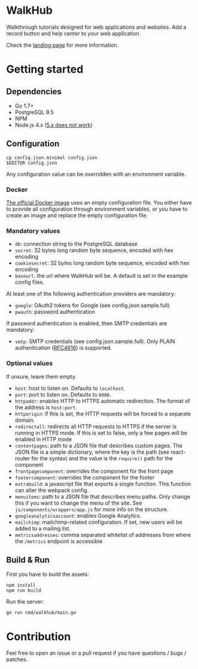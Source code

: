 # WalkHub

Walkthrough tutorials designed for web applications and websites.
Add a record button and help center to your web application.

Check the [landing page](http://pronovix.com/walkhub) for more information.

# Getting started

## Dependencies

* Go 1.7+
* PostgreSQL 9.5
* NPM
* Node.js 4.x ([5.x does not work](https://github.com/Pronovix/walkhub-service/issues/12))

## Configuration

	cp config.json.minimal config.json
	$EDITOR config.json

Any configuration value can be overridden with an environment variable.

### Docker

[The official Docker image](https://hub.docker.com/r/pronovix/walkhub-service/) uses an empty configuration file. You either have to provide all configuration through environment variables, or you have to create an image and replace the empty configuration file.

### Mandatory values

* `db`: connection string to the PostgreSQL database
* `secret`: 32 bytes long random byte sequence, encoded with hex encoding
* `cookiesecret`: 32 bytes long random byte sequence, encoded with hex encoding
* `baseurl`: the url where WalkHub will be. A default is set in the example config files.

At least one of the following authentication providers are mandatory:

* `google`: OAuth2 tokens for Google (see config.json.sample.full)
* `pwauth`: password authentication

If password authentication is enabled, then SMTP credentials are mandatory:

* `smtp`: SMTP credentials (see config.json.sample.full). Only PLAIN authentication ([RFC4616](https://tools.ietf.org/html/rfc4616)) is supported.

### Optional values

If unsure, leave them empty.

* `host`: host to listen on. Defaults to `localhost`.
* `port`: port to listen on. Defaults to `8080`.
* `httpaddr`: enables HTTP to HTTPS automatic redirection. The format of the address is `host:port`.
* `httporigin`: if this is set, the HTTP requests will be forced to a separate domain.
* `redirectall`: redirects all HTTP requests to HTTPS if the server is running in HTTPS mode. If this is set to false, only a few pages will be enabled in HTTP mode
* `contentpages`: path to a JSON file that describes custom pages. The JSON file is a simple dictionary, where the key is the path (see react-router for the syntax) and the value is the `require()` path for the component
* `frontpagecomponent`: overrides the component for the front page
* `footercomponent`: overrides the component for the footer
* `extrabuild`: a javascript file that exports a single function. This function can alter the webpack config.
* `menuitems`: path to a JSON file that describes menu paths. Only change this if you want to change the menu of the site. See `js/components/wrappers/app.js` for more info on the structure.
* `googleanalyticsaccount`: enables Google Analytics.
* `mailchimp`: mailchimp-related configuration. If set, new users will be added to a mailing list.
* `metricsaddresses`: comma separated whitelist of addresses from where the `/metrics` endpoint is accessible

## Build & Run

First you have to build the assets:

	npm install
	npm run build

Run the server:

	go run cmd/walkhub/main.go

# Contribution

Feel free to open an issue or a pull request if you have questions / bugs / patches.
